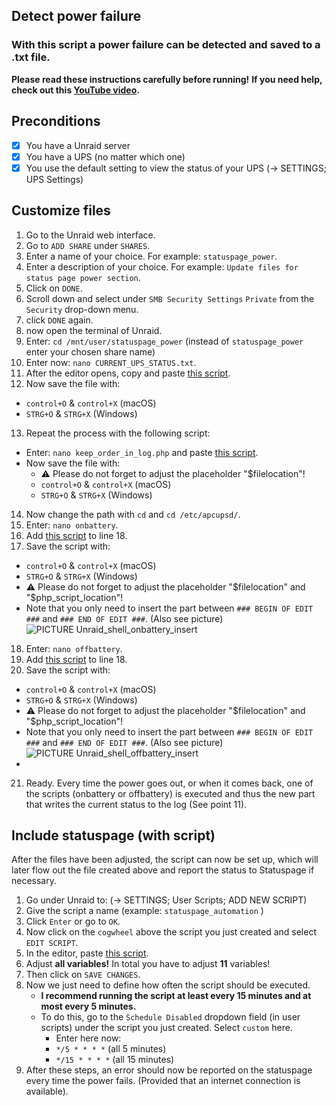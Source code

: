 ## Detect power failure
### With this script a power failure can be detected and saved to a .txt file.
**Please read these instructions carefully before running!**
**If you need help, check out this [YouTube video](https://www.youtube.com/EasyTec100).**

## Preconditions
- [x] You have a Unraid server
- [x] You have a UPS (no matter which one)
- [x] You use the default setting to view the status of your UPS (-> SETTINGS; UPS Settings)

## Customize files
1. Go to the Unraid web interface. 
2. Go to ```ADD SHARE``` under ```SHARES```.
3. Enter a name of your choice. For example: ```statuspage_power```.
4. Enter a description of your choice. For example: ```Update files for status page power section```.
5. Click on ```DONE```.
6. Scroll down and select under ```SMB Security Settings``` ```Private``` from the ```Security``` drop-down menu.
7. click ```DONE``` again.
8. now open the terminal of Unraid.
9. Enter: ```cd /mnt/user/statuspage_power``` (instead of ```statuspage_power``` enter your chosen share name)
10. Enter now: ```nano CURRENT_UPS_STATUS.txt```.
11. After the editor opens, copy and paste [this script](https://github.com/EasyTecRepository/StatuspageAutomation/blob/main/Power/CURRENT_UPS_STATUS.txt).
12. Now save the file with:
   - ```control+O``` & ```control+X``` (macOS)
   - ```STRG+O``` & ```STRG+X``` (Windows)

13. Repeat the process with the following script:
   - Enter: ```nano keep_order_in_log.php``` and paste [this script](https://github.com/EasyTecRepository/StatuspageAutomation/blob/main/Power/keep_order_in_log.php).
   - Now save the file with:
      - ⚠️ Please do not forget to adjust the placeholder "$filelocation"!
      - ```control+O``` & ```control+X``` (macOS)
      - ```STRG+O``` & ```STRG+X``` (Windows)
14. Now change the path with ```cd``` and ```cd /etc/apcupsd/```.
15. Enter: ```nano onbattery```.
16. Add [this script](https://github.com/EasyTecRepository/StatuspageAutomation/blob/main/Power/insert_onbattery.sh) to line 18.
17. Save the script with:
   - ```control+O``` & ```control+X``` (macOS)
   - ```STRG+O``` & ```STRG+X``` (Windows)
   - ⚠️ Please do not forget to adjust the placeholder "$filelocation" and "$php_script_location"!
   - Note that you only need to insert the part between ```### BEGIN OF EDIT ###``` and ```### END OF EDIT ###```. (Also see picture) ![PICTURE Unraid_shell_onbattery_insert](https://github.com/EasyTecRepository/StatuspageAutomation/blob/main/images/Unraid_shell_onbattery_insert.png)
18. Enter: ```nano offbattery```.
19. Add [this script](https://github.com/EasyTecRepository/StatuspageAutomation/blob/main/Power/insert_offbattery.sh) to line 18.
20. Save the script with:
   - ```control+O``` & ```control+X``` (macOS)
   - ```STRG+O``` & ```STRG+X``` (Windows)
   - ⚠️ Please do not forget to adjust the placeholder "$filelocation" and "$php_script_location"!
   - Note that you only need to insert the part between ```### BEGIN OF EDIT ###``` and ```### END OF EDIT ###```. (Also see picture) ![PICTURE Unraid_shell_offbattery_insert](https://github.com/EasyTecRepository/StatuspageAutomation/blob/main/images/Unraid_shell_offbattery_insert.png)
   - 
21. Ready. Every time the power goes out, or when it comes back, one of the scripts (onbattery or offbattery) is executed and thus the new part that writes the current status to the log (See point 11).

## Include statuspage (with script)
After the files have been adjusted, the script can now be set up, which will later flow out the file created above and report the status to Statuspage if necessary.
1. Go under Unraid to: (-> SETTINGS; User Scripts; ADD NEW SCRIPT)
2. Give the script a name (example: ```statuspage_automation``` )
3. Click ```Enter``` or go to ```OK```.
4. Now click on the ```cogwheel``` above the script you just created and select ```EDIT SCRIPT```.
5. In the editor, paste [this script](https://github.com/EasyTecRepository/StatuspageAutomation/blob/main/Power/poweroutage_check.sh).
6. Adjust **all variables!** In total you have to adjust **11** variables!
7. Then click on ```SAVE CHANGES```.
8. Now we just need to define how often the script should be executed. 
   - **I recommend running the script at least every 15 minutes and at most every 5 minutes.**
   - To do this, go to the ```Schedule Disabled``` dropdown field (in user scripts) under the script you just created. Select ```custom``` here.
      - Enter here now:
      - ```*/5 * * * *``` (all 5 minutes)
      - ```*/15 * * * *``` (all 15 minutes)
9. After these steps, an error should now be reported on the statuspage every time the power fails. (Provided that an internet connection is available). 
